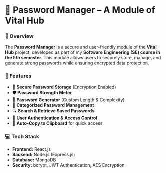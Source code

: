 # 🔐 Password Manager – A Module of Vital Hub  

### 📌 Overview  
The **Password Manager** is a secure and user-friendly module of the **Vital Hub** project, developed as part of my **Software Engineering (SE) course in the 5th semester**. This module allows users to securely store, manage, and generate strong passwords while ensuring encrypted data protection.  

### 🎯 Features  
- 🔑 **Secure Password Storage** (Encryption Enabled)  
- 🛡 **Password Strength Meter**  
- 🔄 **Password Generator** (Custom Length & Complexity)  
- 📂 **Categorized Password Management**  
- 🔍 **Search & Retrieve Saved Passwords**  
- 📜 **User Authentication & Access Control**  
- 🔗 **Auto-Copy to Clipboard** for quick access  

### 💻 Tech Stack  
- **Frontend:** React.js  
- **Backend:** Node.js (Express.js)  
- **Database:** MongoDB  
- **Security:** bcrypt, JWT Authentication, AES Encryption  
